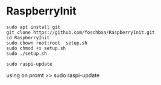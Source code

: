 # RaspberryInit
```
sudo apt install git
git clone https://github.com/foschbaa/RaspberryInit.git
cd RaspberryInit
sudo chown root:root  setup.sh
sudo chmod +x setup.sh
sudo ./setup.sh

sudo raspi-update
```

using on promt >> sudo raspi-update

